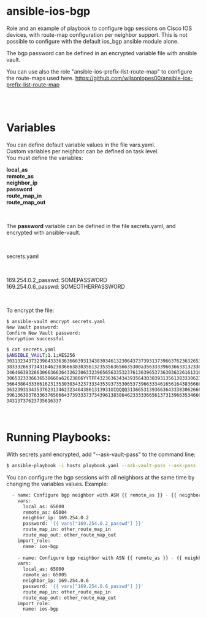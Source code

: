 # ansible-ios-bgp
Role and an example of playbook to configure bgp sessions on Cisco IOS devices, with route-map configuration per neighbor support. This is not possible to configure with the default ios_bgp ansible module alone.

The bgp password can be defined in an encrypted variable file with ansible vault.

You can use also the role "ansible-ios-prefix-list-route-map" to configure the route-maps used here.
https://github.com/wilsonlopes00/ansible-ios-prefix-list-route-map

<br>
<br>

# Variables

You can define default variable values in the file vars.yaml.<br>
Custom variables per neighbor can be defined on task level.<br>
You must define the variables:

**local_as**<br>
**remote_as** <br>
**neighbor_ip**<br>
**password**<br>
**route_map_in**<br>
**route_map_out**<br>

<br>

The **password** variable can be defined in the file secrets.yaml, and encrypted with ansible-vault.

<br>

secrets.yaml

<br>

169.254.0.2_passwd: SOMEPASSWORD
<br>
169.254.0.6_passwd: SOMEOTHERPASSWORD

<br>

To encrypt the file:

```sh
$ ansible-vault encrypt secrets.yaml 
New Vault password: 
Confirm New Vault password: 
Encryption successful

$ cat secrets.yaml 
$ANSIBLE_VAULT;1.1;AES256
30313234373239643336363666393134383034613230643737393137396637623632653638336461
3833326637343164623036663830356132353563656635300a356333396636633132336466663932
34646639326630663663643262306332396565633532376136396537363036326161316564313733
3065323336636530660a62623866YYTFF43236363434393564303039313561383330623033396264
36643864333661623135303034323733343539373530653739663334616561643836666362653239
36323931343537623134623234643861313931UIQQQQ313665313936636433383062666365303136
39613630376336376566643739333737343961383864623333366561373139663534666363663032
34313737623735616337
```
<br>



# Running Playbooks:

With secrets.yaml encrypted, add "--ask-vault-pass" to the command line:

```sh
$ ansible-playbook -i hosts playbook.yaml --ask-vault-pass --ask-pass
```


You can configure the bgp sessions with all neighbors at the same time by changing the variables values.
Example:

```sh
  - name: Configure bgp neighbor with ASN {{ remote_as }} - {{ neighbor_ip }}
    vars:
      local_as: 65000
      remote_as: 65004
      neighbor_ip: 169.254.0.2
      password: '{{ vars["169.254.0.2_passwd"] }}'
      route_map_in: other_route_map_in
      route_map_out: other_route_map_out
    import_role:
      name: ios-bgp
      
    - name: Configure bgp neighbor with ASN {{ remote_as }} - {{ neighbor_ip }}
    vars:
      local_as: 65000
      remote_as: 65005
      neighbor_ip: 169.254.0.6
      password: '{{ vars["169.254.0.6_passwd"] }}'
      route_map_in: other_route_map_in
      route_map_out: other_route_map_out
    import_role:
      name: ios-bgp   
      
 ```

